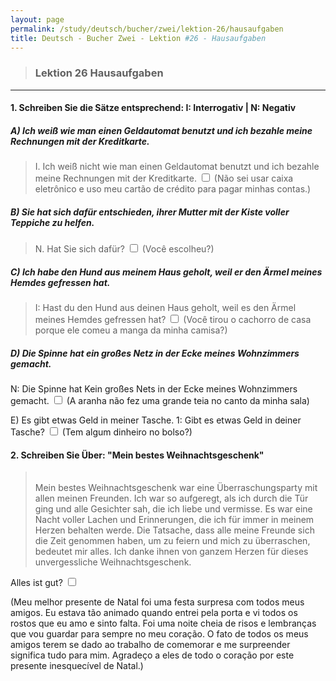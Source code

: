 ```yaml
---
layout: page
permalink: /study/deutsch/bucher/zwei/lektion-26/hausaufgaben
title: Deutsch - Bucher Zwei - Lektion #26 - Hausaufgaben
---
```


> ### Lektion 26 **Hausaufgaben**

---

#### 1. Schreiben Sie die Sätze entsprechend: I: Interrogativ | N: Negativ

##### A) Ich weiß wie man einen Geldautomat benutzt und ich bezahle meine Rechnungen mit der Kreditkarte.
> I. Ich weiß nicht wie man einen Geldautomat benutzt und ich bezahle meine Rechnungen mit der Kreditkarte. <input type="checkbox" />
(Não sei usar caixa eletrônico e uso meu cartão de crédito para pagar minhas contas.)

##### B) Sie hat sich dafür entschieden, ihrer Mutter mit der Kiste voller Teppiche zu helfen.
> N. Hat Sie sich dafür? <input type="checkbox" />
(Você escolheu?)

##### C) Ich habe den Hund aus meinem Haus geholt, weil er den Ärmel meines Hemdes gefressen hat.
> I: Hast du den Hund aus deinen Haus geholt, weil es den Ärmel meines Hemdes gefressen hat? <input type="checkbox" />
(Você tirou o cachorro de casa porque ele comeu a manga da minha camisa?)

##### D) Die Spinne hat ein großes Netz in der Ecke meines Wohnzimmers gemacht.
N: Die Spinne hat Kein großes Nets in der Ecke meines Wohnzimmers gemacht. <input type="checkbox" />
(A aranha não fez uma grande teia no canto da minha sala)

E) Es gibt etwas Geld in meiner Tasche.
1: Gibt es etwas Geld in deiner Tasche? <input type="checkbox" />
(Tem algum dinheiro no bolso?)

#### 2. Schreiben Sie Über: "Mein bestes Weihnachtsgeschenk"

> \
> Mein bestes Weihnachtsgeschenk war eine Überraschungsparty mit allen meinen Freunden. Ich war so aufgeregt, als ich durch die Tür ging und alle Gesichter sah, die ich liebe und vermisse. Es war eine Nacht voller Lachen und Erinnerungen, die ich für immer in meinem Herzen behalten werde. Die Tatsache, dass alle meine Freunde sich die Zeit genommen haben, um zu feiern und mich zu überraschen, bedeutet mir alles. Ich danke ihnen von ganzem Herzen für dieses unvergessliche Weihnachtsgeschenk.

Alles ist gut? <input type="checkbox" />

(Meu melhor presente de Natal foi uma festa surpresa com todos meus amigos. Eu estava tão animado quando entrei pela porta e vi todos os rostos que eu amo e sinto falta. Foi uma noite cheia de risos e lembranças que vou guardar para sempre no meu coração. O fato de todos os meus amigos terem se dado ao trabalho de comemorar e me surpreender significa tudo para mim. Agradeço a eles de todo o coração por este presente inesquecível de Natal.)
